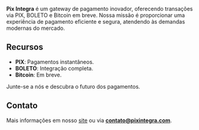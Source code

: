 **Pix Integra** é um gateway de pagamento inovador, oferecendo transações via PIX, BOLETO e Bitcoin em breve. Nossa missão é proporcionar uma experiência de pagamento eficiente e segura, atendendo às demandas modernas do mercado.

## Recursos

- **PIX**: Pagamentos instantâneos.
- **BOLETO**: Integração completa.
- **Bitcoin**: Em breve.

Junte-se a nós e descubra o futuro dos pagamentos.

## Contato

Mais informações em nosso [site](https://pixintegra.com.br) ou via **contato@pixintegra.com**.
